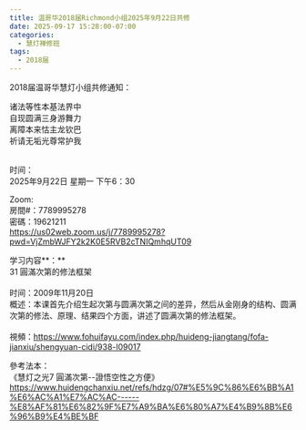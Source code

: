 ```yaml
---
title: 温哥华2018届Richmond小组2025年9月22日共修
date: 2025-09-17 15:28:00-07:00
categories:
  - 慧灯禅修班
tags:
  - 2018届
---
```

2018届温哥华慧灯小组共修通知：

诸法等性本基法界中\
自现圆满三身游舞力\
离障本来怙主龙钦巴\
祈请无垢光尊常护我

\
时间：\
2025年9月22日 星期一 下午6：30

Zoom:\
房間#：7789995278\
密碼：19621211\
https://us02web.zoom.us/j/7789995278?pwd=VjZmbWJFY2k2K0E5RVB2cTNIQmhqUT09

学习内容**：**\
31 圓滿次第的修法框架\
[](https://www.huidengchanxiu.net/5jx/3jgsd/22)\
时间：2009年11月20日\
概述：本课首先介绍生起次第与圆满次第之间的差异，然后从金刚身的结构、圆满次第的修法、原理、结果四个方面，讲述了圆满次第的修法框架。\
\
視頻：<https://www.fohuifayu.com/index.php/huideng-jiangtang/fofa-jianxiu/shengyuan-cidi/938-l09017>

[](https://www.fohuifayu.com/index.php/huideng-jiangtang/fofa-jianxiu/shengyuan-cidi/937-l09016)參考法本：\
《慧灯之光7 圓滿次第--證悟空性之方便》\
<https://www.huidengchanxiu.net/refs/hdzg/07#%E5%9C%86%E6%BB%A1%E6%AC%A1%E7%AC%AC------%E8%AF%81%E6%82%9F%E7%A9%BA%E6%80%A7%E4%B9%8B%E6%96%B9%E4%BE%BF>
